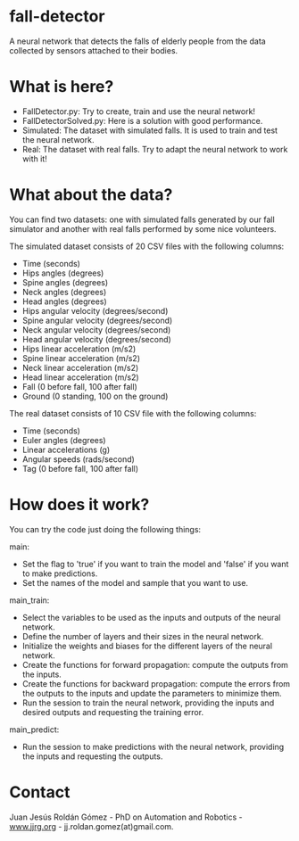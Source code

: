 # fall-detector
A neural network that detects the falls of elderly people from the data collected by sensors attached to their bodies.

# What is here?
- FallDetector.py: Try to create, train and use the neural network!
- FallDetectorSolved.py: Here is a solution with good performance.
- Simulated: The dataset with simulated falls. It is used to train and test the neural network.
- Real: The dataset with real falls. Try to adapt the neural network to work with it!

# What about the data?
You can find two datasets: one with simulated falls generated by our fall simulator and another with real falls performed by some nice volunteers.

The simulated dataset consists of 20 CSV files with the following columns:
- Time (seconds)
- Hips angles (degrees)
- Spine angles (degrees)
- Neck angles (degrees)
- Head angles (degrees)
- Hips angular velocity (degrees/second)
- Spine angular velocity (degrees/second)
- Neck angular velocity (degrees/second)
- Head angular velocity (degrees/second)
- Hips linear acceleration (m/s2)
- Spine linear acceleration (m/s2)
- Neck linear acceleration (m/s2)
- Head linear acceleration (m/s2)
- Fall (0 before fall, 100 after fall)
- Ground (0 standing, 100 on the ground)

The real dataset consists of 10 CSV file with the following columns:
- Time (seconds)
- Euler angles (degrees)
- Linear accelerations (g)
- Angular speeds (rads/second)
- Tag (0 before fall, 100 after fall)

# How does it work?
You can try the code just doing the following things:

main: 
- Set the flag to 'true' if you want to train the model and 'false' if you want to make predictions.
- Set the names of the model and sample that you want to use.

main_train:
- Select the variables to be used as the inputs and outputs of the neural network.
- Define the number of layers and their sizes in the neural network.
- Initialize the weights and biases for the different layers of the neural network.
- Create the functions for forward propagation: compute the outputs from the inputs.
- Create the functions for backward propagation: compute the errors from the outputs to the inputs and update the parameters to minimize them.
- Run the session to train the neural network, providing the inputs and desired outputs and requesting the training error.

main_predict:
- Run the session to make predictions with the neural network, providing the inputs and requesting the outputs.

# Contact
Juan Jesús Roldán Gómez - PhD on Automation and Robotics - www.jjrg.org - jj.roldan.gomez(at)gmail.com.
